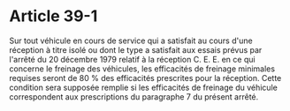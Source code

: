 # Article 39-1

Sur tout véhicule en cours de service qui a satisfait au cours d'une réception à titre isolé ou dont le type a satisfait aux essais prévus par l'arrêté du 20 décembre 1979 relatif à la réception C. E. E. en ce qui concerne le freinage des véhicules, les efficacités de freinage minimales requises seront de 80 % des efficacités prescrites pour la réception. Cette condition sera supposée remplie si les efficacités de freinage du véhicule correspondent aux prescriptions du paragraphe 7 du présent arrêté.

